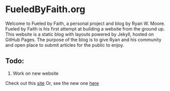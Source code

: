 # FueledByFaith.org
Welcome to Fueled by Faith, a personal project and blog by Ryan W. Moore. Fueled by Faith is his first attempt at building a website from the ground up. This website is a static blog with layouts powered by Jekyll, hosted on GitHub Pages. The purpose of the blog is to give Ryan and his community and open place to submit articles for the public to enjoy.

## Todo:
1. Work on new website

Check out this [site](https://mooer112233.github.io/ARCHIVED-Fueled-by-Faith/)
Or, see the new one [here](http://fueledbyfaith.org)

